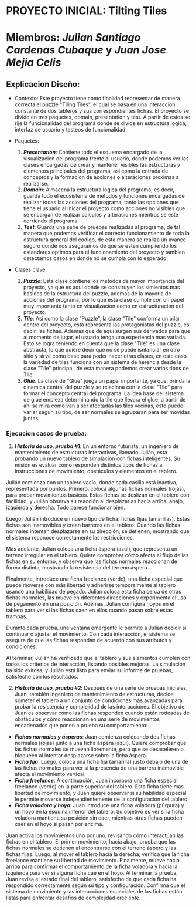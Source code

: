 # PROYECTO INICIAL: Tilting Tiles
# Miembros: ***Julian Santiago Cardenas Cubaque*** y ***Juan Jose Mejia Celis*** 

## Explicacion Diseño:
- Contexto: 
Este proyecto tiene como finalidad representar de manera correcta el puzzle "Tiling Tiles", el cual se basa en una interaccion constante de dos tableros y sus correspondientes fichas. El proyecto se divide en tres paquetes, domain, presentation y test. A partir de estos se rije la funcionalidad del programa donde se divide en estructura logica, interfaz de usuario y testeos de funcionalidad.

- Paquetes:
    1. ***Presentation***: Contiene todo el esquema encargado de la visualizacion del programa frente al usuario, donde podemos ver las clases encargadas de crear y mantener visibles las estructuras y elementos principales del programa, asi como la entrada de conceptos y la formacion de acciones o alteraciones proximas a realizarse.
    2. ***Domain***: Almacena la estructura logica del programa, es decir, guarda todo el ecosistema de metodos y funciones encargadas de realizar todas las acciones del programa, tanto las opciones que tiene el usuario al inicar el proyecto como acciones no visibles que se encargan de realizar calculos y alteraciones mientras se este corriendo el programa.  
    3. ***Test***: Guarda una serie de pruebas realizadas al programa, de tal manera que podemos verificar el correcto funcionamiento de toda la estructura general del codigo, de esta manera se realiza un avance seguro donde nos aseguramos de que se esten cumpliendo los estandares optimos para el funcionamiento del proyecto y tambien detectamos casos en donde no se cumpla con lo esperado. 

- Clases clave:
    1. ***Puzzle***: Esta clase contiene los metodos de mayor importancia del proyecto, ya que es aqui donde se construyen los simientos mas basicos de la estructura del puzzle, ademas de la mayoria de acciones del programa, por lo que esta clase cumple con un papel muy importante tanto en visualizacion como en estructuracion del proyecto.
    2. ***Tile***: Asi como la clase "Puzzle", la clase "Tile" conforma un pilar dentro del proyecto, esta representa las protagonistas del puzzle, es decir, las fichas. Ademas que de aqui surgen sus derivados para que al momento de jugar, el usuario tenga una experiencia mas variada. Esto se logra teniendo en cuenta que la clase "Tile" es una clase abstracta, lo que quiere decir que no se puede isntanciar en otro sitio y sirve como base para poder hacer otras clases, en este caso la variedad de tiles funciona con un sistema de herencia desde la clase "Tile" principal, de esta manera podemos crear varios tipos de Tile.
    3. ***Glue***: La clase de "Glue" juega un papel importante, ya que, brinda la dinamica central del puzzle y se relaciona con la clase "Tile" para formar el concepto central del programa. La idea base del sistema de glue empieza determinando la tile que llevara el glue, a partir de ahi se mira como van a ser afectadas las tiles vecinas, esto puede variar segun su tipo, de ser normales se agruparan para ser movidas juntas. 
       
### Ejecucion casos de prueba:

1. ***Historia de uso, prueba #1***:
En un entorno futurista, un ingeniero de mantenimiento de estructuras interactivas, llamado Julián, está probando un nuevo tablero de simulación con fichas inteligentes. Su misión es evaluar cómo responden distintos tipos de fichas a instrucciones de movimiento, obstáculos y elementos en el tablero.

Julián comienza con un tablero vacío, donde cada casilla está inactiva, representada por puntos. Primero, coloca algunas fichas normales (rojas), para probar movimientos básicos. Estas fichas se deslizan en el tablero con facilidad, y Julián observa su reacción al desplazarlas hacia arriba, abajo, izquierda y derecha. Todo parece funcionar bien.

Luego, Julián introduce un nuevo tipo de ficha: fichas fijas (amarillas). Estas fichas son inamovibles y crean barreras en el tablero. Cuando las fichas normales intentan desplazarse en su dirección, se detienen, mostrando que el sistema reconoce correctamente las restricciones.

Más adelante, Julián coloca una ficha áspera (azul), que representa un terreno irregular en el tablero. Quiere comprobar cómo afecta el flujo de las fichas en su entorno, y observa que las fichas normales reaccionan de forma distinta, mostrando la resistencia del terreno áspero.

Finalmente, introduce una ficha freelance (verde), una ficha especial que puede moverse con más libertad y adherirse temporalmente al tablero usando una habilidad de pegado. Julián coloca esta ficha cerca de otras fichas normales, las mueve en diferentes direcciones y experimenta el uso de pegamento en una posición. Además, Julián configura hoyos en el tablero para ver si las fichas caen en ellos cuando pasan sobre estas trampas.

Durante cada prueba, una ventana emergente le permite a Julián decidir si continuar o ajustar el movimiento. Con cada interacción, el sistema se asegura de que las fichas respondan de acuerdo con sus atributos y condiciones.

Al terminar, Julián ha verificado que el tablero y sus elementos cumplen con todos los criterios de interacción, listando posibles mejoras. La simulación ha sido exitosa, y Julián está listo para enviar su informe de pruebas, satisfecho con los resultados.

2. ***Historia de uso, prueba #2***:
Después de una serie de pruebas iniciales, Juan, también ingeniero de mantenimiento de estructuras, decide someter el tablero a un conjunto de condiciones más avanzadas para probar la resistencia y complejidad de las interacciones.
El objetivo de Juan es observar cómo las fichas responden cuando están rodeadas de obstáculos y cómo reaccionan en una serie de movimientos encadenados que ponen a prueba su comportamiento:
* ***Fichas normales y ásperas***: Juan comienza colocando dos fichas normales (rojas) junto a una ficha áspera (azul). Quiere comprobar que las fichas normales se muevan libremente, pero que se desaceleren o bloqueen al intentar desplazarse sobre la ficha áspera.
* ***Ficha fija***: Luego, coloca una ficha fija (amarilla) justo debajo de una de las fichas normales para ver si la presencia de una barrera inamovible afecta el movimiento vertical.
* ***Ficha freelance***: A continuación, Juan incorpora una ficha especial freelance (verde) en la parte superior del tablero. Esta ficha tiene más libertad de movimiento, y Juan quiere observar si su habilidad especial le permite moverse independientemente de la configuración del tablero.
* ***Ficha voladora y hoyo***: Juan introduce una ficha voladora (púrpura) y un hoyo en la esquina inferior del tablero. Su objetivo es ver si la ficha voladora mantiene su posición sin caer, mientras otras fichas pueden caer en el hoyo si pasan por encima.
  
Juan activa los movimientos uno por uno, revisando cómo interactúan las fichas en el tablero. El primer movimiento, hacia abajo, prueba que las fichas normales se detienen al encontrarse con el terreno áspero y las fichas fijas. Luego, al mover el tablero hacia la derecha, verifica que la ficha freelance mantiene su libertad de movimiento. Finalmente, mueve hacia arriba para confirmar el comportamiento de la ficha voladora y hacia la izquierda para ver si alguna ficha cae en el hoyo.
Al terminar la prueba, Juan revisa el estado final del tablero, satisfecho de que cada ficha ha respondido correctamente según su tipo y configuración. Confirma que el sistema de movimiento y las interacciones especiales de las fichas están listas para enfrentar desafíos de complejidad creciente.


   
